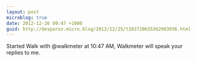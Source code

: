 ```yaml
---
layout: post
microblog: true
date: 2012-12-26 09:47 +1000
guid: http://desparoz.micro.blog/2012/12/25/t283720635362983936.html
---
```

Started Walk with @walkmeter at 10:47 AM, Walkmeter will speak your replies to me.
